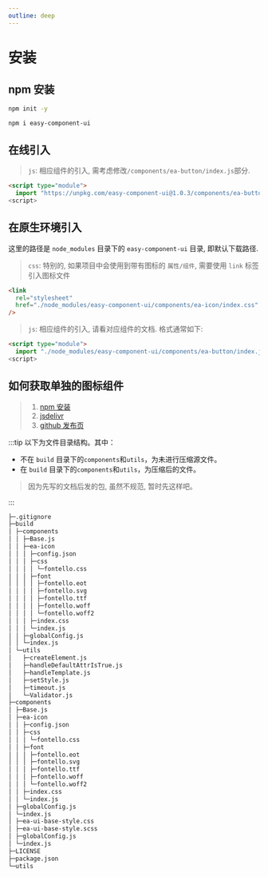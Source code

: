 ```yaml
---
outline: deep
---
```


# 安装

## npm 安装

```bash
npm init -y

npm i easy-component-ui
```

## 在线引入

> `js`: 相应组件的引入, 需考虑修改`/components/ea-button/index.js`部分.

```html
<script type="module">
  import "https://unpkg.com/easy-component-ui@1.0.3/components/ea-button/index.js";
<script>
```

## 在原生环境引入

这里的路径是 `node_modules` 目录下的 `easy-component-ui` 目录, 即默认下载路径.

> `css`: 特别的, 如果项目中会使用到带有图标的 `属性/组件`, 需要使用 `link` 标签引入图标文件

```html
<link
  rel="stylesheet"
  href="./node_modules/easy-component-ui/components/ea-icon/index.css"
/>
```

> `js`: 相应组件的引入, 请看对应组件的文档. 格式通常如下:

```html
<script type="module">
  import "./node_modules/easy-component-ui/components/ea-button/index.js";
<script>
```

## 如何获取单独的图标组件

> 1.  [npm 安装](#npm-安装)
> 2.  [jsdelivr](https://www.jsdelivr.com/package/npm/easy-component-ui?tab=files)
> 3.  [github 发布页](https://github.com/LuminaQAQ/ea-ui-component/releases)

:::tip
以下为文件目录结构。其中：

- 不在 `build` 目录下的`components`和`utils`，为未进行压缩源文件。
- 在 `build` 目录下的`components`和`utils`，为压缩后的文件。

> 因为先写的文档后发的包, 虽然不规范, 暂时先这样吧。

:::

```txt
├─.gitignore
├─build
│ ├─components
│ │ ├─Base.js
│ │ ├─ea-icon
│ │ │ ├─config.json
│ │ │ ├─css
│ │ │ │ └─fontello.css
│ │ │ ├─font
│ │ │ │ ├─fontello.eot
│ │ │ │ ├─fontello.svg
│ │ │ │ ├─fontello.ttf
│ │ │ │ ├─fontello.woff
│ │ │ │ └─fontello.woff2
│ │ │ ├─index.css
│ │ │ └─index.js
│ │ ├─globalConfig.js
│ │ └─index.js
│ └─utils
│   ├─createElement.js
│   ├─handleDefaultAttrIsTrue.js
│   ├─handleTemplate.js
│   ├─setStyle.js
│   ├─timeout.js
│   └─Validator.js
├─components
│ ├─Base.js
│ ├─ea-icon
│ │ ├─config.json
│ │ ├─css
│ │ │ └─fontello.css
│ │ ├─font
│ │ │ ├─fontello.eot
│ │ │ ├─fontello.svg
│ │ │ ├─fontello.ttf
│ │ │ ├─fontello.woff
│ │ │ └─fontello.woff2
│ │ ├─index.css
│ │ └─index.js
│ ├─globalConfig.js
│ └─index.js
│ ├─ea-ui-base-style.css
│ ├─ea-ui-base-style.scss
│ ├─globalConfig.js
│ └─index.js
├─LICENSE
├─package.json
└─utils
```
